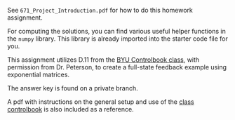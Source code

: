 See `` 671_Project_Introduction.pdf `` for how to do this homework assignment.

For computing the solutions, you can find various useful helper functions in the ``numpy`` library. This library is already imported into the starter code file for you. 

This assignment utilizes D.11 from the [BYU Controlbook class](https://github.com/byu-controlbook/controlbook_public), with permission from Dr. Peterson, to create a full-state feedback example using exponential matrices.

The answer key is found on a private branch.

A pdf with instructions on the general setup and use of the [class controlbook](https://github.com/byu-controlbook/controlbook_public) is also included as a reference.
